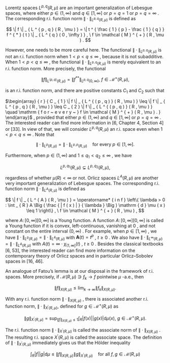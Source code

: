 Lorentz spaces $L ^ { p , q } ( R , \mu )$ are an important generalization of Lebesgue spaces, where either $p \in ( 1 , \infty )$ and $q \in [ 1 , \infty ]$ or $p = q = 1$ or $p = q = \infty$ . The corresponding r.i. function norm $\| \cdot \| _ { L ^ { p , q } ( R , \mu ) }$ is defined as  

$$
\| f \| _ { L ^ { p , q } ( R , \mu ) } = \| t ^ { \frac { 1 } { p } - \frac { 1 } { q } } f ^ { * } ( t ) \| _ { L ^ { q } ( 0 , \infty ) } , \ f \in \mathcal { M } ^ { + } ( R , \mu ) .
$$  

However, one needs to be more careful here. The functional $\| \cdot \| _ { L ^ { p , q } ( R , \mu ) }$ is not an r.i. function norm when $1 < p < q \leq \infty$ , because it is not subadditive. When $1 < p < q \leq \infty$ , the functional $\| \cdot \| _ { L ^ { p , q } ( R , \mu ) }$ is merely equivalent to an r.i. function norm. More precisely, the functional  

$$
\| f \| _ { L ^ { ( p , q ) } ( R , \mu ) } = \| f ^ { * * } \| _ { L ^ { p , q } ( 0 , \infty ) } , \ f \in \mathcal { M } ^ { + } ( R , \mu ) ,
$$  

is an r.i. function norm, and there are positive constants $C _ { 1 }$ and $C _ { 2 }$ such that  

$\begin{array} { r } { C _ { 1 } \| f \| _ { L ^ { ( p , q ) } ( R , \mu ) } \leq \| f \| _ { L ^ { p , q } ( R , \mu ) } \leq C _ { 2 } \| f \| _ { L ^ { ( p , q ) } ( R , \mu ) } \quad \mathrm { f o r ~ e v e r y ~ } f \in \mathcal { M } ^ { + } ( R , \mu ) . } \end{array}$ , provided that either $p \in ( 1 , \infty )$ and $q \in [ 1 , \infty ]$ or $p = q = \infty$ . The interested reader can find more information in [6, Chapter 4, Section 4] or [33]. In view of that, we will consider $L ^ { p , q } ( R , \mu )$ an r.i. space even when $1 < p < q \leq \infty$ . Note that  

$$
\| \cdot \| _ { L ^ { p } ( R , \mu ) } = \| \cdot \| _ { L ^ { p , p } ( R , \mu ) } \quad { \mathrm { f o r ~ e v e r y ~ } } p \in [ 1 , \infty ] .
$$  

Furthermore, when $p \in ( 1 , \infty )$ and $1 \leq q _ { 1 } < q _ { 2 } \leq \infty$ , we have  

$$
L ^ { p , q _ { 1 } } ( R , \mu ) \subsetneq L ^ { p , q _ { 2 } } ( R , \mu ) ,
$$  

regardless of whether $\mu ( R ) < \infty$ or not. Orlicz spaces $L ^ { A } ( R , \mu )$ are another very important generalization of Lebesgue spaces. The corresponding r.i. function norm $\| \cdot \| _ { L ^ { A } ( R , \mu ) }$ is defined as  

$$
\| f \| _ { L ^ { A } ( R , \mu ) } = \operatorname* { i n f } \left\{ \lambda > 0 : \int _ { R } A \Big ( \frac { | f ( x ) | } { \lambda } \Big ) \mathrm { d } \mu ( x ) \leq 1 \right\} , \ f \in \mathcal { M } ^ { + } ( R , \mu ) ,
$$  

where $A \colon [ 0 , \infty ]  [ 0 , \infty ]$ is a Young function. A function $A \colon [ 0 , \infty ]  [ 0 , \infty ]$ is called a Young function if it is convex, left-continuous, vanishing at $0$ , and not constant on the entire interval $( 0 , \infty )$ . For example, when $p \in [ 1 , \infty )$ , we have $\| \cdot \| _ { L ^ { p } ( R , \mu ) } = \| \cdot \| _ { L ^ { A } ( R , \mu ) }$ with $\boldsymbol { A } ( t ) = t ^ { p }$ , $t \geq 0$ . We also have $\| \cdot \| _ { L ^ { \infty } ( R , \mu ) } = \| \cdot \| _ { L ^ { A } ( R , \mu ) }$ with $A ( t ) = \infty \cdot \chi _ { ( 1 , \infty ] } ( t )$ , $t ~ \geq ~ 0$ . Besides the classical textbooks [6, 53], the interested reader can find more information on the contemporary theory of Orlicz spaces and in particular Orlicz–Sobolev spaces in [16, 46].  

An analogue of Fatou’s lemma is at our disposal in the framework of r.i. spaces. More precisely, if $\mathcal { M } ( R , \mu ) \ni f _ { k } \to f$ pointwise $\mu$ -a.e., then  

$$
\| f \| _ { X ( R , \mu ) } \leq \operatorname* { l i m } _ { k \to \infty } \| f _ { k } \| _ { X ( R , \mu ) } .
$$  

With any r.i. function norm $\| \cdot \| _ { X ( R , \mu ) }$ , there is associated another r.i. function norm, $\| \cdot \| _ { X ^ { \prime } ( R , \mu ) } ,$ defined for $g \in { \mathcal { M } } ^ { + } ( R , \mu )$ as  

$$
\| g \| _ { X ^ { \prime } ( R , \mu ) } = \operatorname* { s u p } _ { \| f \| _ { X ( R , \mu ) } \leq 1 } \int _ { R } | f ( x ) | | g ( x ) | \mathrm { d } \mu ( x ) , \ g \in \mathcal { M } ^ { + } ( R , \mu ) .
$$  

The r.i. function norm $\| \cdot \| _ { X ^ { \prime } ( R , \mu ) }$ is called the associate norm of $\| \cdot \| _ { X ( R , \mu ) }$ . The resulting r.i. space $X ^ { \prime } ( R , \mu )$ is called the associate space. The definition of $\| \cdot \| _ { X ^ { \prime } ( R , \mu ) }$ immediately gives us that the Hölder inequality  

$$
\int _ { R } | f | | g | \mathrm { d } \mu \leq \| f \| _ { X ( R , \mu ) } \| g \| _ { X ^ { \prime } ( R , \mu ) } \quad { \mathrm { f o r ~ a l l ~ } } f , g \in { \mathcal { M } } ( R , \mu )
$$  